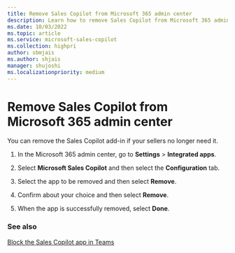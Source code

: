 ```yaml
---
title: Remove Sales Copilot from Microsoft 365 admin center
description: Learn how to remove Sales Copilot from Microsoft 365 admin center
ms.date: 10/03/2022
ms.topic: article
ms.service: microsoft-sales-copilot
ms.collection: highpri
author: sbmjais
ms.author: shjais
manager: shujoshi
ms.localizationpriority: medium
---
```


# Remove Sales Copilot from Microsoft 365 admin center



You can remove the Sales Copilot add-in if your sellers no longer need it.

1.  In the Microsoft 365 admin center, go to **Settings** &gt; **Integrated apps**.

2.  Select **Microsoft Sales Copilot** and then select the **Configuration** tab.

3. Select the app to be removed and then select **Remove**.

4.  Confirm about your choice and then select **Remove**.

5. When the app is successfully removed, select **Done**.

### See also

[Block the Sales Copilot app in Teams](block-viva-sales-app-teams.md)